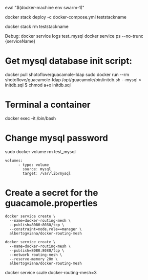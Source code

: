 eval "$(docker-machine env swarm-1)"

docker stack deploy -c docker-compose.yml teststackname

docker stack rm teststackname

Debug:
docker service logs test_mysql
docker service ps --no-trunc {serviceName}


# Get mysql database init script:
docker pull shotoflove/guacamole-ldap
sudo docker run --rm shotoflove/guacamole-ldap /opt/guacamole/bin/initdb.sh --mysql > initdb.sql
$ chmod a+x initdb.sql


# Terminal a container
docker exec -it <container name> /bin/bash

# Change mysql password
sudo docker volume rm test_mysql

```
volumes:
      - type: volume
        source: mysql
        target: /var/lib/mysql
```

# Create a secret for the guacamole.properties


```
docker service create \
  --name=docker-routing-mesh \
  --publish=8080:8080/tcp \
  --constraint=node.role==manager \
  albertogviana/docker-routing-mesh
```

```
docker service create \
  --name=docker-routing-mesh \
  --publish=8080:8080/tcp \
  --network routing-mesh \
  --reserve-memory 20m \
  albertogviana/docker-routing-mesh
```

docker service scale docker-routing-mesh=3


